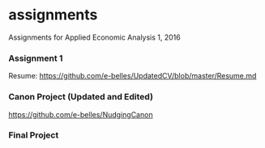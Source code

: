# assignments
Assignments for Applied Economic Analysis 1, 2016

### Assignment 1
Resume: https://github.com/e-belles/UpdatedCV/blob/master/Resume.md

### Canon Project (Updated and Edited)
https://github.com/e-belles/NudgingCanon

### Final Project

